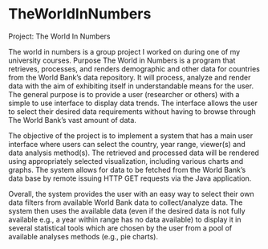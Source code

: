 # TheWorldInNumbers
Project: The World In Numbers

The world in numbers is a group project I worked on during one of my university courses. Purpose The World in Numbers is a program that retrieves, processes, and renders demographic and other data for countries from the World Bank’s data repository. It will process, analyze and render data with the aim of exhibiting itself in understandable means for the user. The general purpose is to provide a user (researcher or others) with a simple to use interface to display data trends. The interface allows the user to select their desired data requirements without having to browse through The World Bank’s vast amount of data.

The objective of the project is to implement a system that has a main user interface where users can select the country, year range, viewer(s) and data analysis method(s). The retrieved and processed data will be rendered using appropriately selected visualization, including various charts and graphs. The system allows for data to be fetched from the World Bank’s data base by remote issuing HTTP GET requests via the Java application.

Overall, the system provides the user with an easy way to select their own data filters from available World Bank data to collect/analyze data. The system then uses the available data (even if the desired data is not fully available e.g., a year within range has no data available) to display it in several statistical tools which are chosen by the user from a pool of available analyses methods (e.g., pie charts).
